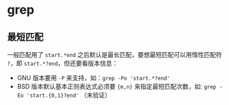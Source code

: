 # grep

## 最短匹配

一般匹配用了 `start.*end` 之后默认是最长匹配，要想最短匹配可以用惰性匹配符 `?`，即 `start.*?end`，但还要看版本信息：

- GNU 版本要用 `-P` 来支持，如：`grep -Po 'start.*?end'`
- BSD 版本默认基本正则表达式必须要 `{m,n}` 来指定最短匹配次数，如: `grep -Eo 'start.{0,1}?end'` （未验证）

